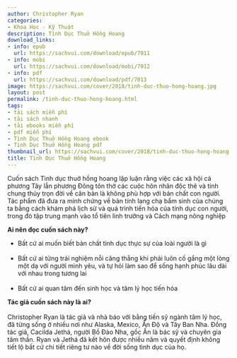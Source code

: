 ```yaml
---
author: Christopher Ryan
categories:
- Khoa Học - Kỹ Thuật
description: Tình Dục Thuở Hồng Hoang
download_links:
- info: epub
  url: https://sachvui.com/download/epub/7011
- info: mobi
  url: https://sachvui.com/download/mobi/7012
- info: pdf
  url: https://sachvui.com/download/pdf/7013
image: https://sachvui.com/cover/2018/tinh-duc-thuo-hong-hoang.jpg
layout: post
permalink: /tinh-duc-thuo-hong-hoang.html
tags:
- tải sách miễn phí
- tải sách nhanh
- tải ebooks miễn phí
- pdf miễn phí
- Tình Dục Thuở Hồng Hoang ebook
- Tình Dục Thuở Hồng Hoang pdf
thumbnail_url: https://sachvui.com/cover/2018/tinh-duc-thuo-hong-hoang.jpg
title: Tình Dục Thuở Hồng Hoang
---
```


 <div class="item-desc text-justify"> <p>Cuốn sách Tình dục thuở hồng hoang lập luận rằng việc các xã hội cả phương Tây lẫn phương Đông tôn thờ các cuộc hôn nhân độc thê và tính chung thủy trọn đời về căn bản là không phù hợp với bản chất con người. Tác phẩm đã đưa ra minh chứng về bản tính lang chạ bẩm sinh của chúng ta bằng cách khám phá lịch sử và quá trình tiến hóa của tính dục con người, trong đó tập trung mạnh vào tổ tiên linh trưởng và Cách mạng nông nghiệp</p><p><strong>Ai nên đọc cuốn sách này?</strong></p><ul><li>Bất cứ ai muốn biết bản chất tình dục thực sự của loài người là gì<br> </li><li>Bất cứ ai từng trải nghiệm nỗi căng thẳng khi phải luôn cố gắng một lòng một dạ với người mình yêu, và tự hỏi làm sao để sống hạnh phúc lâu dài với nhau trong tương lai<br> </li><li>Bất cứ ai quan tâm đến sinh học và tâm lý học tiến hóa</li></ul><p><strong>Tác giả cuốn sách này là ai?</strong><br><br>Christopher Ryan là tác giả và nhà báo với bằng tiến sỹ ngành tâm lý học, đã từng sống ở nhiều nơi như Alaska, Mexico, Ấn Độ và Tây Ban Nha. Đồng tác giả, Cacilda Jethá, người Bồ Đào Nha, gốc Ấn là bác sỹ và chuyên gia tâm thần. Ryan và Jethá đã kết hôn được nhiều năm và quyết định không tiết lộ bất cứ chi tiết riêng tư nào về đời sống tình dục của họ.</p> </div>